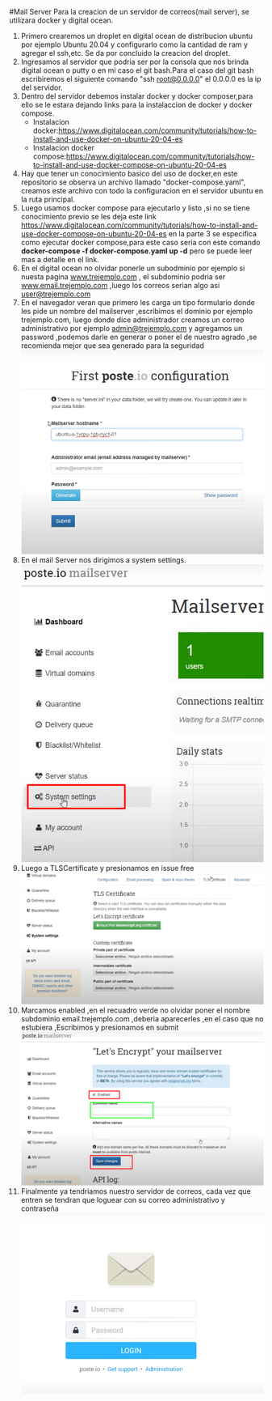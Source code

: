 #Mail Server 
Para la creacion de un servidor de correos(mail server), se  utilizara docker y digital ocean.
1. Primero crearemos un droplet en digital ocean de     distribucion ubuntu por ejemplo Ubuntu 20.04 y configurarlo como la cantidad de ram y agregar el ssh,etc. Se da por concluido la creacion del droplet.
2. Ingresamos al servidor que podria ser por la consola que nos brinda digital ocean o putty o en mi caso el git bash.Para el caso del git bash escribiremos el siguiente comando "ssh root@0.0.0.0"  el 0.0.0.0 es la ip del servidor.
3. Dentro del servidor debemos instalar docker y docker composer,para ello se le estara dejando links para la instalaccion de docker y docker compose.
   * Instalacion docker:https://www.digitalocean.com/community/tutorials/how-to-install-and-use-docker-on-ubuntu-20-04-es
   * Instalacion docker compose:https://www.digitalocean.com/community/tutorials/how-to-install-and-use-docker-compose-on-ubuntu-20-04-es
4. Hay que tener un conocimiento basico del uso de docker,en este repositorio se observa un archivo llamado "docker-compose.yaml", creamos este archivo con todo la configuracion en el servidor ubuntu en la ruta principal.
5. Luego usamos docker compose para ejecutarlo y listo ,si no se tiene conocimiento previo se les deja este link https://www.digitalocean.com/community/tutorials/how-to-install-and-use-docker-compose-on-ubuntu-20-04-es en la parte 3 se especifica como ejecutar docker compose,para este caso seria con este comando **docker-compose -f docker-compose.yaml up -d** pero se puede leer mas a detalle en el link.
6. En el digital ocean no olvidar ponerle un subodminio por ejemplo si nuesta pagina www.trejemplo.com , el subdominio podria ser www.email.trejemplo.com ,luego los correos serian algo asi user@trejemplo.com 
7. En el navegador veran que primero les carga un tipo formulario donde les pide un nombre del mailserver ,escribimos el dominio por ejemplo trejemplo.com, luego donde dice administrador creamos un correo administrativo por ejemplo admin@trejemplo.com y agregamos un password ,podemos darle en generar o poner el de nuestro agrado ,se recomienda mejor que sea generado para la seguridad ![mailServer](/Images/navegador.png)
8. En el mail Server nos dirigimos a  system settings.![Configuracion](/Images/systemsettings.png)
9. Luego a TLSCertificate y presionamos en issue free![certificado](Images/certificate.png)
10. Marcamos enabled ,en el recuadro verde no olvidar poner el nombre subdominio email.trejemplo.com ,deberia aparecerles ,en el caso que no estubiera ,Escribimos y  presionamos en submit ![certicado comprobacion](Images/checkbox.png)
11. Finalmente ya tendriamos nuestro servidor de correos, cada vez que entren se tendran que loguear con su correo administrativo y contraseña ![certicado comprobacion](Images/final.png)